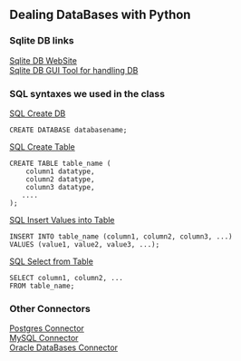 ## Dealing DataBases with Python



### Sqlite DB links

[Sqlite DB WebSite](https://www.sqlite.org/index.html)   
[Sqlite DB GUI Tool for handling DB](https://sqlitebrowser.org/)


### SQL syntaxes we used in the class


[SQL Create DB](https://www.w3schools.com/sql/sql_create_db.asp)  
```
CREATE DATABASE databasename; 
```
[SQL Create Table](https://www.w3schools.com/sql/sql_create_table.asp)  
```
CREATE TABLE table_name (
    column1 datatype,
    column2 datatype,
    column3 datatype,
   ....
); 
```
[SQL Insert Values into Table](https://www.w3schools.com/sql/sql_insert.asp)  
```
INSERT INTO table_name (column1, column2, column3, ...)
VALUES (value1, value2, value3, ...); 
```
[SQL Select from Table](https://www.sqlite.org/index.html)  
```
SELECT column1, column2, ...
FROM table_name; 

```

### Other Connectors


[Postgres Connector](https://www.postgresqltutorial.com/postgresql-python/connect/)  
[MySQL Connector](https://pymysql.readthedocs.io/en/latest/user/examples.html)  
[Oracle DataBases Connector](https://cx-oracle.readthedocs.io/en/latest/user_guide/installation.html#quick-start-cx-oracle-installation)    



